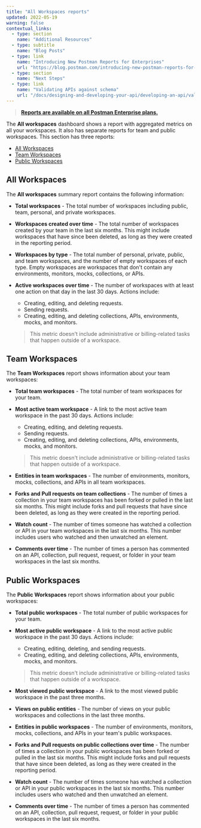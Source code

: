 ```yaml
---
title: "All Workspaces reports"
updated: 2022-05-19
warning: false
contextual_links:
  - type: section
    name: "Additional Resources"
  - type: subtitle
    name: "Blog Posts"
  - type: link
    name: "Introducing New Postman Reports for Enterprises"
    url: "https://blog.postman.com/introducing-new-postman-reports-for-enterprises/"
  - type: section
    name: "Next Steps"
  - type: link
    name: "Validating APIs against schema"
    url: "/docs/designing-and-developing-your-api/developing-an-api/validating-elements-against-schema/"
---
```


> [__Reports are available on all Postman Enterprise plans.__](https://www.postman.com/pricing)

The **All workspaces** dashboard shows a report with aggregated metrics on all your workspaces. It also has separate reports for team and public workspaces. This section has three reports:

* [All Workspaces](#all-workspaces)
* [Team Workspaces](#team-workspaces)
* [Public Workspaces](#public-workspaces)

## All Workspaces

The **All workspaces** summary report contains the following information:

* **Total workspaces** - The total number of workspaces including public, team, personal, and private workspaces.
* **Workspaces created over time** - The total number of workspaces created by your team in the last six months. This might include workspaces that have since been deleted, as long as they were created in the reporting period.
* **Workspaces by type** - The total number of personal, private, public, and team workspaces, and the number of empty workspaces of each type. Empty workspaces are workspaces that don't contain any environments, monitors, mocks, collections, or APIs.
* **Active workspaces over time** - The number of workspaces with at least one action on that day in the last 30 days. Actions include:

    * Creating, editing, and deleting requests.
    * Sending requests.
    * Creating, editing, and deleting collections, APIs, environments, mocks, and monitors.

    > This metric doesn't include administrative or billing-related tasks that happen outside of a workspace.

## Team Workspaces

The **Team Workspaces** report shows information about your team workspaces:

* **Total team workspaces** - The total number of team workspaces for your team.
* **Most active team workspace** - A link to the most active team workspace in the past 30 days. Actions include:

    * Creating, editing, and deleting requests.
    * Sending requests.
    * Creating, editing, and deleting collections, APIs, environments, mocks, and monitors.

    > This metric doesn't include administrative or billing-related tasks that happen outside of a workspace.

* **Entities in team workspaces** - The number of environments, monitors, mocks, collections, and APIs in all team workspaces.
* **Forks and Pull requests on team collections** - The number of times a collection in your team workspaces has been forked or pulled in the last six months. This might include forks and pull requests that have since been deleted, as long as they were created in the reporting period.
* **Watch count** - The number of times someone has watched a collection or API in your team workspaces in the last six months. This number includes users who watched and then unwatched an element.
* **Comments over time** - The number of times a person has commented on an API, collection, pull request, request, or folder in your team workspaces in the last six months.

## Public Workspaces

The **Public Workspaces** report shows information about your public workspaces:

* **Total public workspaces** - The total number of public workspaces for your team.
* **Most active public workspace** - A link to the most active public workspace in the past 30 days. Actions include:

    * Creating, editing, deleting, and sending requests.
    * Creating, editing, and deleting collections, APIs, environments, mocks, and monitors.

    > This metric doesn't include administrative or billing-related tasks that happen outside of a workspace.

* **Most viewed public workspace** - A link to the most viewed public workspace in the past three months.
* **Views on public entities** - The number of views on your public workspaces and collections in the last three months.
* **Entities in public workspaces** - The number of environments, monitors, mocks, collections, and APIs in your team's public workspaces.
* **Forks and Pull requests on public collections over time** - The number of times a collection in your public workspaces has been forked or pulled in the last six months. This might include forks and pull requests that have since been deleted, as long as they were created in the reporting period.
* **Watch count** - The number of times someone has watched a collection or API in your public workspaces in the last six months. This number includes users who watched and then unwatched an element.
* **Comments over time** - The number of times a person has commented on an API, collection, pull request, request, or folder in your public workspaces in the last six months.
